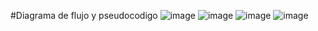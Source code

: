 #Diagrama de flujo y pseudocodigo
![image](https://github.com/zYahiir/Pensamiento_computacional/assets/143060323/bae543e7-8ca4-4c60-a9c9-03a814f56576)
![image](https://github.com/zYahiir/Pensamiento_computacional/assets/143060323/b96241e3-f2eb-4e2d-902e-28a71febe965)
![image](https://github.com/zYahiir/Pensamiento_computacional/assets/143060323/65d44627-e26f-408c-9091-674403c56f7a)
![image](https://github.com/zYahiir/Pensamiento_computacional/assets/143060323/948141da-83eb-488a-ad19-b7bf9c2ab440)
